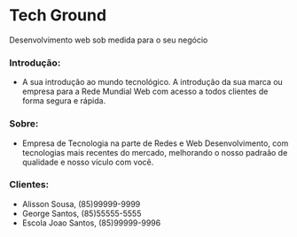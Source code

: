 # Tech Ground
Desenvolvimento web sob medida para o seu negócio

### Introdução:

- A sua introdução ao mundo tecnológico. A introdução da sua marca ou empresa para a Rede Mundial Web com acesso a todos clientes de forma segura e rápida.


### Sobre: 
- Empresa de Tecnologia na parte de Redes e Web Desenvolvimento, com tecnologias mais recentes do mercado, melhorando o nosso padraão de qualidade e nosso vículo com você.

### Clientes:

- Alisson Sousa, (85)99999-9999
- George Santos, (85)55555-5555
- Escola Joao Santos, (85)99999-9996